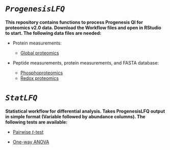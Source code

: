 # *`ProgenesisLFQ`*

**This repository contains functions to process Progenesis QI for proteomics v2.0 data. Download the Workflow files and open in RStudio to start. The following data files are needed:**
* Protein measurements:
  + [Global proteomics](https://raw.githubusercontent.com/hickslab/ProgenesisLFQ/master/workflow/ProgenesisLFQ_Global_Workflow.R)
  
* Peptide measurements, protein measurements, and FASTA database:
  + [Phosphoproteomics](https://raw.githubusercontent.com/hickslab/ProgenesisLFQ/master/workflow/ProgenesisLFQ_Phospho_Workflow.R)
  + [Redox proteomics](https://raw.githubusercontent.com/hickslab/ProgenesisLFQ/master/workflow/ProgenesisLFQ_Redox_Workflow.R)


# *`StatLFQ`*

**Statistical workflow for differential analysis. Takes ProgenesisLFQ output in simple format (Variable followed by abundance columns). The following tests are available:**
* [Pairwise *t*-test](https://raw.githubusercontent.com/hickslab/ProgenesisLFQ/master/workflow/ProgenesisLFQ_Global_Workflow.R)
  
* [One-way ANOVA](https://raw.githubusercontent.com/hickslab/ProgenesisLFQ/master/workflow/ProgenesisLFQ_Phospho_Workflow.R)